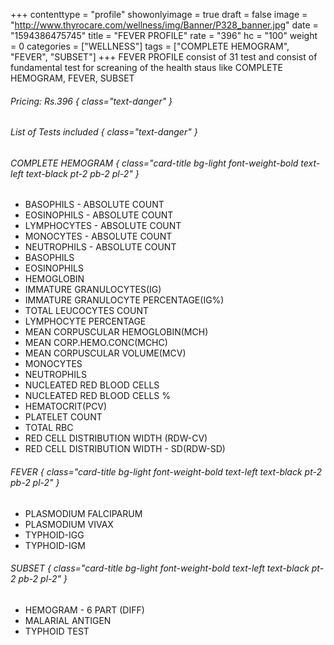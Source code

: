 +++
contenttype = "profile"
showonlyimage = true
draft = false
image = "http://www.thyrocare.com/wellness/img/Banner/P328_banner.jpg"
date = "1594386475745"
title = "FEVER PROFILE"
rate = "396"
hc = "100"
weight = 0
categories = ["WELLNESS"]
tags = ["COMPLETE HEMOGRAM", "FEVER", "SUBSET"]
+++
FEVER PROFILE consist of 31 test and consist of fundamental test for screaning of the health staus like COMPLETE HEMOGRAM, FEVER, SUBSET
<!--more-->
###### Pricing: Rs.396 { class="text-danger" }

###### List of Tests included { class="text-danger" }

###### COMPLETE HEMOGRAM { class="card-title bg-light font-weight-bold text-left text-black pt-2 pb-2 pl-2" } 
* BASOPHILS - ABSOLUTE COUNT
* EOSINOPHILS - ABSOLUTE COUNT
* LYMPHOCYTES - ABSOLUTE COUNT
* MONOCYTES - ABSOLUTE COUNT
* NEUTROPHILS - ABSOLUTE COUNT
* BASOPHILS
* EOSINOPHILS
* HEMOGLOBIN
* IMMATURE GRANULOCYTES(IG)
* IMMATURE GRANULOCYTE PERCENTAGE(IG%)
* TOTAL LEUCOCYTES COUNT
* LYMPHOCYTE PERCENTAGE
* MEAN CORPUSCULAR HEMOGLOBIN(MCH)
* MEAN CORP.HEMO.CONC(MCHC)
* MEAN CORPUSCULAR VOLUME(MCV)
* MONOCYTES
* NEUTROPHILS
* NUCLEATED RED BLOOD CELLS
* NUCLEATED RED BLOOD CELLS %
* HEMATOCRIT(PCV)
* PLATELET COUNT
* TOTAL RBC
* RED CELL DISTRIBUTION WIDTH (RDW-CV)
* RED CELL DISTRIBUTION WIDTH - SD(RDW-SD)
###### FEVER { class="card-title bg-light font-weight-bold text-left text-black pt-2 pb-2 pl-2" } 
* PLASMODIUM FALCIPARUM
* PLASMODIUM VIVAX
* TYPHOID-IGG
* TYPHOID-IGM
###### SUBSET { class="card-title bg-light font-weight-bold text-left text-black pt-2 pb-2 pl-2" } 
* HEMOGRAM - 6 PART (DIFF)
* MALARIAL ANTIGEN
* TYPHOID TEST
